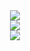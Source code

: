 <!--
**iqeq126/iqeq126** is a ✨ _special_ ✨ repository because its `README.md` (this file) appears on your GitHub profile.
Here are some ideas to get you started:

- 🔭 I’m currently working on ...
- 🌱 I’m currently learning ...
- 👯 I’m looking to collaborate on ...
- 🤔 I’m looking for help with ...
- 💬 Ask me about ...
- 📫 How to reach me: ...
- 😄 Pronouns: ...
- ⚡ Fun fact: ...
-->
<div align=center>
  <img src="https://github-readme-stats.vercel.app/api/top-langs/?username=iqeq126&layout=compact&exclude_repo=algorithmm,laundryfinder-backend&langs_count=20"><br>
  <img src="https://github-readme-stats.vercel.app/api?username=iqeq126&show_icons=true"><br>
  <!--
<img src="https://github-readme-solvedac.hyp3rflow.vercel.app/api/?handle=iqeq126"><br>
<img src="https://mazandi.herokuapp.com/api?handle=iqeq126&theme=warm"><br>-->
  <img src="https://hits.seeyoufarm.com/api/count/incr/badge.svg?url=https%3A%2F%2Fgithub.com%2Fiqeq126&count_bg=%2379C83D&title_bg=%23555555&icon=&icon_color=%23E7E7E7&title=hits&edge_flat=false"><br>
</div>
